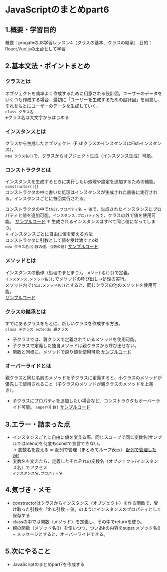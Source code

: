 # JavaScriptのまとめpart6

## 1.概要・学習目的
概要：progateのJS学習レッスン4（クラスの基本、クラスの継承）
目的：React,Vue.jsの土台として学習

## 2.基本文法・ポイントまとめ
### クラスとは
オブジェクトを効率よく作成するために用意される設計図。ユーザーのデータをいくつも作成する場合、最初に「ユーザーを生成するための設計図」を用意し、それをもとにユーザーのデータを生成していく。  
`class クラス名`  
※クラス名は大文字からはじめる

### インスタンスとは
クラスから生成したオブジェクト（FishクラスのインスタンスはFishインスタンス）。  
`new クラス名()`で、クラスからオブジェクト生成（インスタンス生成）可能。

### コンストラクタとは
インスタンスを生成するときに実行したい処理や設定を追加するための機能。  
`constructor(){}`  
コンストラクタの中に書いた処理はインスタンスが生成された直後に実行される。インスタンスごとに毎回実行される。  

コンストラクタの中で`this.プロパティ名 = 値`で、生成されたインスタンスにプロパティと値を追加可能。`インスタンス.プロパティ名`で、クラスの外で値を使用可能。
[サンプルコード](./ex01-クラスの基本.js)
↑  生成されるインスタンスはすべて同じ値になってしまう。 
<br> 
↓  インスタンスごとに自由に値を変える方法  
コンストラクタに引数として値を受け渡すとok!  
`new クラス名(引数の値、引数の値)`
[サンプルコード](./ex02-インスタンスごとの値指定.js)  

### メソッドとは
インスタンスの動作（処理のまとまり）。
`メソッド名(){}`で定義。  
`インスタンス.メソッド名();`でメソッドの呼び出し→処理の実行。  
メソッド内で`this.メソッド名()`とすると、同じクラスの他のメソッドを使用可能。  
[サンプルコード](./ex03-メソッド.js)

### クラスの継承とは
すでにあるクラスをもとに、新しいクラスを作成する方法。  
`class 子クラス extends 親クラス`
- 子クラスでは、親クラスで定義されているメソッドを使用可能。
- 子クラスで定義した独自メソッドは親クラスから呼び出せない。
- 関数と同様に、メソッドで戻り値を使用可能
[サンプルコード](./ex04-クラスの継承.js)

### オーバーライドとは
親クラスと同じ名前のメソッドを子クラスに定義すると、小クラスのメソッドが優先して使用されること（子クラスのメソッドが親クラスのメソッドを上書き）。
- 子クラスにプロパティを追加したい場合など、コンストラクタもオーバーライド可能。
`super(引数)`
[サンプルコード](./ex05-オーバーライド.js)



## 3.エラー・詰まった点
- インスタンスごとに自由に値を変える際、同じスコープで同じ変数名(サンプルではmenu)を何度もconstで宣言できない。  
→  変数名を変える or 配列で管理（まとめてループ表示）
[配列で管理したver](./ex02-配列で表示ver.js)
- 変数名を変えたら、定義したそれぞれの変数名（オブジェクト/インスタンス名）でアクセス  
`インスタンス名.プロパティ名`


## 4.気づき・メモ
- constructorはクラスからインスタンス（オブジェクト）を作る関数で、受け取った引数を「this.引数 = 値」のようにインスタンスのプロパティとして保存する
- classの中では関数（メソッド）を定義し、その中でreturnを使う。
- 親の関数（メソッド名()）を使いつつ、ついあkの内容をsuper.メソッド名() + メッセージとすると、オーバーライドできる。

## 5.次にやること
- JavaScriptのまとめpart7を作成する

